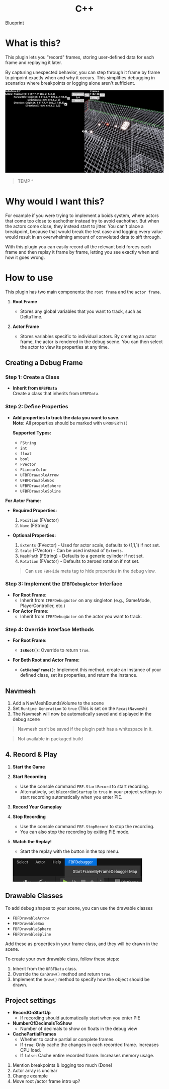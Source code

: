 <h1 style="text-align:center;">C++</h1>

[Blueprint](Blueprint.md)

# What is this?

This plugin lets you "record" frames, storing user-defined data for each frame and replaying it later. 

By capturing unexpected behavior, you can step through it frame by frame to pinpoint exactly when and why it occurs. This simplifies debugging in scenarios where breakpoints or logging alone aren't sufficient.


![FrameExample](Assets/DebugScene.png)
> TEMP ^ 

# Why would I want this?

For example if you were trying to implement a boids system, where actors that come too close to eachother instead try to avoid eachother. But when the actors come close, they instead start to jitter. You can't place a breakpoint, because that would break the test case and logging every value would result in an overwhelming amount of convoluted data to sift through.

With this plugin you can easily record all the relevant boid forces each frame and then replay it frame by frame, letting you see exactly when and how it goes wrong.

# How to use
This plugin has two main components: the `root frame` and the `actor frame`.

1. **Root Frame**
   - Stores any global variables that you want to track, such as DeltaTime.
   
2. **Actor Frame**
   - Stores variables specific to individual actors. By creating an actor frame, the actor is rendered in the debug scene. You can then select the actor to view its properties at any time.

## Creating a Debug Frame

### Step 1: Create a Class
- **Inherit from `UFBFData`**  
  Create a class that inherits from `UFBFData`.

### Step 2: Define Properties
- **Add properties to track the data you want to save.**  
  **Note:** All properties should be marked with `UPROPERTY()`
  
  **Supported Types:**
  - `FString`
  - `int`
  - `float`
  - `bool`
  - `FVector`
  - `FLinearColor`
  - `UFBFDrawableArrow`
  - `UFBFDrawableBox`
  - `UFBFDrawableSphere`
  - `UFBFDrawableSpline`

**For Actor Frame:**
- **Required Properties:**
  1. `Position` (FVector)
  2. `Name` (FString) 
- **Optional Properties:**
  1. `Extents` (FVector) - Used for actor scale, defaults to (1,1,1) if not set.
  2. `Scale` (FVector) - Can be used instead of `Extents`.
  3. `MeshPath` (FString) - Defaults to a generic cylinder if not set.
  4. `Rotation` (FVector) - Defaults to zeroed rotation if not set.

  > Can use `FBFHide` meta tag to hide properties in the debug view.

### Step 3: Implement the `IFBFDebugActor` Interface
- **For Root Frame:**
    - Inherit from `IFBFDebugActor` on any singleton (e.g., GameMode, PlayerController, etc.)
- **For Actor Frame:**
    - Inherit from `IFBFDebugActor` on the actor you want to track.

### Step 4: Override Interface Methods
- **For Root Frame:**
  - **`IsRoot()`:** Override to return `true`.
  
- **For Both Root and Actor Frame:**
  - **`GetDebugFrame()`:** Implement this method, create an instance of your defined class, set its properties, and return the instance.

## Navmesh
1. Add a NavMeshBoundsVolume to the scene
2. Set `Runtime Generation` to `true` (This is set on the `RecastNavmesh`)
3. The Navmesh will now be automatically saved and displayed in the debug scene

> Navmesh can't be saved if the plugin path has a whitespace in it.

> Not available in packaged build


## 4. Record & Play

1. **Start the Game**

2. **Start Recording**
   - Use the console command `FBF.StartRecord` to start recording.
   - Alternatively, set `bRecordOnStartup` to `true` in your project settings to start recording automatically when you enter PIE.

3. **Record Your Gameplay**

4. **Stop Recording**
   - Use the console command `FBF.StopRecord` to stop the recording.
   - You can also stop the recording by exiting PIE mode.

5. **Watch the Replay!**
   - Start the replay with the button in the top menu.

    ![FrameExample](Assets/Replay.png)

## Drawable Classes

To add debug shapes to your scene, you can use the drawable classes
- `FBFDrawableArrow`
- `FBFDrawableBox`
- `FBFDrawableSphere`
- `FBFDrawableSpline`

Add these as properties in your frame class, and they will be drawn in the scene.

To create your own drawable class, follow these steps:

1. Inherit from the `UFBFData` class.
2. Override the `CanDraw()` method and return `true`.
3. Implement the `Draw()` method to specify how the object should be drawn.

## Project settings
- **RecordOnStartUp**
    - If recording should automatically start when you enter PIE
- **NumberOfDecimalsToShow**
    - Number of decimals to show on floats in the debug view
- **CachePartialFrames**
	- Whether to cache partial or complete frames.
	- If `true`: Only cache the changes in each recorded frame. Increases CPU load.
	- If `false`: Cache entire recorded frame. Increases memory usage.



1. Mention breakpoints & logging too much (Done)
2. Actor array is unclear
3. Change example
4. Move root /actor frame intro up?